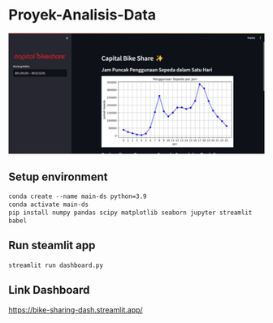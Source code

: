 # Proyek-Analisis-Data
![Dashboard Bike Share](https://raw.githubusercontent.com/salsabilafaiha/Proyek-Analisis-Data/main/ss%20dashboard.jpg)
## Setup environment
```
conda create --name main-ds python=3.9
conda activate main-ds
pip install numpy pandas scipy matplotlib seaborn jupyter streamlit babel
```

## Run steamlit app
```
streamlit run dashboard.py
```
## Link Dashboard
https://bike-sharing-dash.streamlit.app/
